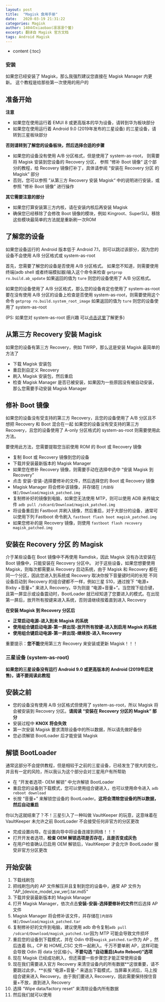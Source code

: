 ```yaml
---
layout: post
title:  "Magisk 食用手册"
date:   2020-03-19 21:31:22
categories: Magisk
author: 1404のxiaobao(凛凛凛个鳖)
excerpt: 翻译自 Magisk 官方文档
tags: Android Magisk
---
```


* content
{:toc}

### 安装
如果您已经安装了 Magisk，那么我强烈建议您直接在 Magisk Manager 内更新。
这个教程是给那些第一次使用的用户的

## 准备开始
**注意**

* 如果您在使用运行着 EMUI 8 或更高版本的华为设备，请转到华为板块部分
* 如果您在使用运行着 Android 9.0 (2019年发布的三星设备) 的三星设备，请转到三星板块部分

**否则请转到了解您的设备板块，然后选择合适的步骤**

* 如果您的设备没有使用 A/B 分区格式，但是使用了 system-as-root， 则需要将 Magisk 安装到您设备的 Recovery 分区， 参照 ”修补 Boot 镜像“ 这个部分的教程，给 Recovery 镜像打补丁，具体请参阅 “安装在 Recovery 分区 的 Magisk” 部分
* 否则，您可以参照 ”从第三方 Recovery 安装 Magisk“ 中的说明进行安装，或参照 "修补 Boot 镜像” 进行操作

**其它需要注意的部分**

* 如果您打算安装第三方内核，请在安装内核后再安装 Magisk
* 确保您已经移除了会修改 Boot 镜像的模块，例如 Kingroot、SuperSU。移除这些模块最简单的方法就是重新刷一次ROM

## 了解您的设备
如果您设备运行的 Android 版本低于 Android 7.1，则可以跳过该部分，因为您的设备不会使用 A/B 分区格式或 system-as-root

首先，您需要了解您的设备是否使用 A/B 分区格式。
如果您不知道，则需要使用终端(adb shell 或者终端模拟器)输入这个命令来检查
`getprop ro.build.ab_update`
如果返回的值为 `ture` 则您的设备使用了 A/B 分区格式。

如果您的设备使用了 A/B 分区格式，那么您的设备肯定也使用了 system-as-root
要在没有使用 A/B 分区的设备上检查是否使用 system-as-root，则需要使用这个命令
`getprop ro.build.system_root_image`
如果返回的值为 `ture` 则您的设备使用了 system-as-root

(PS: 如果您对 system-as-root 感兴趣 可以[点击这里](https://twitter.com/topjohnwu/status/1174392824625676288)了解更多)

## 从第三方 Recovery 安装 Magisk
如果您的设备有第三方 Recovery，例如 TWRP，那么这是安装 Magisk 最简单的方法了

* 下载 Magisk 安装包
* 重启到自定义 Recovery
* 刷入 Magisk 安装包，然后重启
* 检查 Magisk Manager 是否已被安装，如果因为一些原因没有被自动安装，那么您需要手动安装 Magisk Manager

## 修补 Boot 镜像
如果您的设备没有受支持的第三方 Recovery，且您的设备使用了 A/B 分区且不想把 Recovery 和 Boot 混合在一起
如果您的设备没有受支持的第三方 Recovery，且您的设备使用了 A-only 分区格式的 system-as-root
则需要使用此方法。

要使用此方法，您需要提取您当前使用 ROM 的 Boot 或 Recovery 镜像
* 复制 Boot 或 Recovery 镜像到您的设备
* 下载并安装最新版本的 Magisk Manager
* 如果您在修补 Recovery 镜像，则需要手动在选择中选中 “安装 Magisk 到 Recovery”
* 点击 安装-安装-选择要修补的文件，然后选择您的 Boot 或 Recovery 镜像
* Magisk Manager 将会修补该镜像，并存储在 
`[内部存储]/Download/magisk_patched.img`
* 复制修补好的镜像到电脑，如果您无法使用 MTP，则可以使用 ADB 来传输文件
`adb pull /sdcard/Download/magisk_patched.img`
* 将设备重启到 Fastboot 并刷入镜像，然后重启，对于大部分的设备，通常可以使用下列 Fastboot 命令刷入
`fastboot flash boot magisk_patched.img`
* 如果您修补的是 Recovery 镜像，则使用
`fastboot flash recovery magisk_patched.img`

## 安装在 Recovery 分区 的 Magisk
介于某些设备在 Boot 镜像中不再使用 Ramdisk，因此 Magisk 没有办法安装在 Boot 镜像中，只能安装在 Recovery 分区中。
对于这些设备，如果您想要使用 Magisk，则每次都需要从 Recovery 启动系统，由于 Magisk 和 Recovery 都在同一个分区，因此您进入到系统或 Recovery 取决你按下音量键时间的长短
不同设备启动到 Recovery 的组合键都不一样，例如三星 S10，通过按下 “电源+ Bixby +音量+” 来进入 Recovery。华为则是 “电源+音量+”。当您按下组合键，且第一屏显示或设备震动时，BootLoader 就已经知道了您要进入的模式。在出现第一屏后，放开所有按键来进入系统，否则请继续按着直到进入 Recovery

**在安装 Magisk 到 Recovery 分区后**
* **正常启动电源-进入到未 Magisk 的系统** 
* **使用组合键启动电源-第一屏出现-放开所有按键-进入到启用 Magisk 的系统**
* **使用组合键启动电源-第一屏出现-继续按-进入 Recovery**

重要提示：**您不能**使用第三方 Recovery 来安装或更新 Magisk！！！

### 三星设备 (system-as-root)
**如果您的三星设备没有运行 Android 9.0 或更高版本的 Android (2019年后发售)，请不要阅读此教程**

## 安装之前
* 您的设备没有使用 A/B 分区格式但使用了 system-as-root，所以 Magisk 将会被安装到 Recovery 分区。**请阅读 “安装在 Recovery 分区的 Magisk” 部分**
* 安装过程中 **KNOX 将会失效**
* 第一次安装 Magisk 要求清除设备中的所以数据，所以请先做好备份
* 您必须解锁 BootLoader 后才能安装 Magisk

## 解锁 BootLoader
通常这部分不会提供教程，但是相较于之前的三星设备，已经发生了很大的变化，并且有一定的风险，所以我认为这个部分会对三星用户有所帮助

* 在 “开发者选项- OEM 解锁” 中允许解锁 BootLoader
* 重启您的设备到下载模式，您可以使用组合键进入，也可以使用命令进入
`adb reboot download`
* 长按 “音量+” 来解锁您设备的 BootLoader。**这将会清除您设备的所以数据，然后自动重启**

你以为这就结束了？不！三星引入了一种叫做 VaultKeeper 的玩意，这意味着在 VaultKeeper 未允许之前 BootLoader 不会接受任何非官方的分区更改

* 完成设置向导。在设置向导中将设备连接到网络！！！
* 打开开发者选项，**检查 OEM 解锁选项是否存在，且是否变成灰色**
* 在用户检查确认已启用 OEM 解锁后，VaultKeeper 才会允许 BootLoader 接受非官方分区更改

## 开始安装
1. 下载线刷包
2. 把线刷包内的 AP 文件解压并且复制到您的设备中，通常 AP 文件为 “AP_[device_model_sw_ver].tar.md5”
3. 下载并安装最新版本的 Magisk Manager
4. 打开 Magisk Manager，依次点击**安装-安装-选择要修补的文件**然后选择 AP 文件
5. Magisk Manager 将会修补该文件，并存储在`[内部存储]/Download/magisk_patched.tar`
6. 复制修补好的文件到电脑，建议使用 adb 命令复制`adb pull /sdcard/Download/magisk_patched.tar`因为 MTP 可能会导致文件损坏
7. 重启您的设备到下载模式，并在 Odin 中将`magisk_patched.tar`作为 AP ，然后连着 BL，CP 和 HOME_CSC 文件一起刷入。千万不要单刷 AP，这样可能会导致 Odin 将 data 分区缩小。**不要勾选 “自动重启(Auto Reboot)”选项**
8. 现在 Magisk 已经成功刷入，但还需要一些步骤您才能正常使用设备
9. 现在我们需要进入官方 Recovery 来清空设备内的所有数据**这很重要，请不要跳过此步。**长按 “电源+音量-” 来退出下载模式，当屏幕关闭后，马上按组合键来进入 Recovery。由于我们要进入 Recovery，因此需要保持按住音量+不放，直到进入 Recovery
10. 选择 “Wipe data/factory reset” 来清除设备内所有数据
11. 然后我们就可以使用
